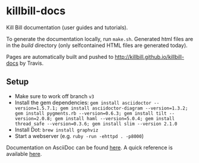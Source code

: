 killbill-docs
=============

Kill Bill documentation (user guides and tutorials).

To generate the documentation locally, run ```make.sh```. Generated html files are in the *build* directory (only selfcontained HTML files are generated today).

Pages are automatically built and pushed to http://killbill.github.io/killbill-docs by Travis.

Setup
-----

* Make sure to work off branch `v3`
* Install the gem dependencies: `gem install asciidoctor --version=1.5.7.1; gem install asciidoctor-diagram --version=1.3.2; gem install pygments.rb --version=0.6.3; gem install tilt --version=2.0.8; gem install haml --version=5.0.4; gem install thread_safe --version=0.3.6; gem install slim --version 2.1.0`
* Install Dot: `brew install graphviz`
* Start a webserver (e.g. `ruby -run -ehttpd . -p8000`)

Documentation on AsciiDoc can be found [here](http://asciidoctor.org/docs/). A quick reference is available [here](http://asciidoctor.org/docs/asciidoc-syntax-quick-reference/).
